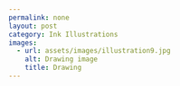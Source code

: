```yaml
---
permalink: none
layout: post
category: Ink Illustrations
images:   
  - url: assets/images/illustration9.jpg
    alt: Drawing image
    title: Drawing
---
```

